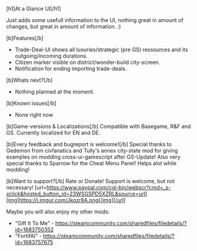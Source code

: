 [h1]At a Glance UI[/h1]

Just adds some usefull information to the UI, nothing great in amount of changes, but great in amount of information. :)

[b]Features[/b]
- Trade-Deal-UI shows all luxuries/strategic (pre GS) ressources and its outgoing/incoming durations.
- Citizen marker visible on district/wonder-build city-screen.
- Notification for ending importing trade-deals.

[b]Whats next?[/b]
- Nothing planned at the moment.

[b]Known issues[/b]
- None right now

[b]Game-versions & Localizations[/b]
Compatible with Basegame, R&F and GS.
Currently localized for EN and DE.

[b]Every feedback and bugreport is welcome![/b]
Special thanks to Gedemon from civfanatics and Tully's annex city-state mod for giving examples on modding cross-ui-gamescript after GS-Update!
Also very special thanks to Sparrow for the Cheat Menu Panel! Helps alot while modding!

[b]Want to support?[/b]
Rate or Donate!
Support is welcome, but not necessary!
[url=https://www.paypal.com/cgi-bin/webscr?cmd=_s-xclick&hosted_button_id=23WSGSPD5XZRL&source=url][img]https://i.imgur.com/Jkozr8A.png[/img][/url]

Maybe you will also enjoy my other mods:
- "Gift It To Me" - https://steamcommunity.com/sharedfiles/filedetails/?id=1683750352
- "FortifAI" - https://steamcommunity.com/sharedfiles/filedetails/?id=1683757675
